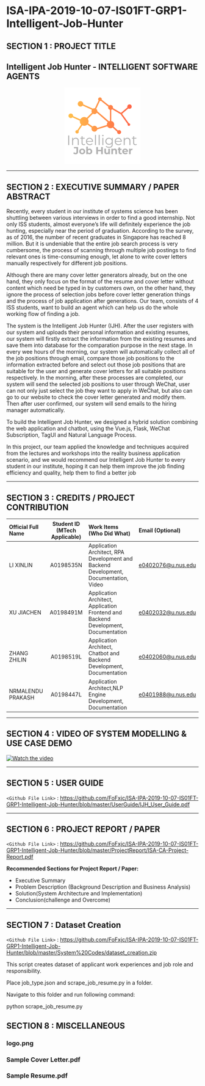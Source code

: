 # ISA-IPA-2019-10-07-IS01FT-GRP1-Intelligent-Job-Hunter
## SECTION 1 : PROJECT TITLE
## Intelligent Job Hunter - INTELLIGENT SOFTWARE AGENTS 

<div align=center>
<img src="Miscellaneous/logo.png"
     style="" />
</div>


---
## SECTION 2 : EXECUTIVE SUMMARY / PAPER ABSTRACT

Recently, every student in our institute of systems science has been shuttling between various interviews in order to find a good internship. Not only ISS students, almost everyone’s life will definitely experience the job hunting, especially near the period of graduation. According to the survey, as of 2016, the number of recent graduates in Singapore has reached 8 million. But it is undeniable that the entire job search process is very cumbersome, the process of scanning through multiple job postings to find relevant ones is time-consuming enough, let alone to write cover letters manually respectively for different job positions.

Although there are many cover letter generators already, but on the one hand, they only focus on the format of the resume and cover letter without content which need be typed in by customers own, on the other hand, they ignore the process of selection jobs before cover letter generation things and the process of job application after generations. Our team, consists of 4 ISS students, want to build an agent which can help us do the whole working flow of finding a job.

The system is the Intelligent Job Hunter (IJH). After the user registers with our system and uploads their personal information and existing resumes, our system will firstly extract the information from the existing resumes and save them into database for the comparation purpose in the next stage. In every wee hours of the morning, our system will automatically collect all of the job positions through email, compare those job positions to the information extracted before and select out those job positions that are suitable for the user and generate cover letters for all suitable positions respectively. In the morning, after these processes are completed, our system will send the selected job positions to user through WeChat, user can not only just select the job they want to apply in WeChat, but also can go to our website to check the cover letter generated and modify them. Then after user confirmed, our system will send emails to the hiring manager automatically.

To build the Intelligent Job Hunter, we designed a hybrid solution combining the web application and chatbot, using the Vue.js, Flask, WeChat Subscription, TagUI and Natural Language Process.

In this project, our team applied the knowledge and techniques acquired from the lectures and workshops into the reality business application scenario, and we would recommend our Intelligent Job Hunter to every student in our institute, hoping it can help them improve the job finding efficiency and quality, help them to find a better job



---
## SECTION 3 : CREDITS / PROJECT CONTRIBUTION

| Official Full Name  | Student ID (MTech Applicable)  | Work Items (Who Did What) | Email (Optional) |
| :------------ |:---------------:| :-----| :-----|
| LI XINLIN | A0198535N | Application Architect, RPA Development and Backend Development, Documentation, Video| e0402076@u.nus.edu |
| XU JIACHEN | A0198491M | Application Architect, Application Frontend and Backend Development, Documentation| e0402032@u.nus.edu |
| ZHANG ZHILIN | A0198519L | Application Architect, Chatbot and Backend Development, Documentation| e0402060@u.nus.edu |
| NRMALENDU PRAKASH | A0198447L | Application Architect,NLP Engine Development, Documentation| e0401988@u.nus.edu |

---
## SECTION 4 : VIDEO OF SYSTEM MODELLING & USE CASE DEMO
[![Watch the video](http://img.youtube.com/vi/PAedEATYn1E/0.jpg)](https://youtu.be/PAedEATYn1E)

---
## SECTION 5 : USER GUIDE


`<Github File Link>` : https://github.com/FoFxjc/ISA-IPA-2019-10-07-IS01FT-GRP1-Intelligent-Job-Hunter/blob/master/UserGuide/IJH_User_Guide.pdf

---
## SECTION 6 : PROJECT REPORT / PAPER

`<Github File Link>` : https://github.com/FoFxjc/ISA-IPA-2019-10-07-IS01FT-GRP1-Intelligent-Job-Hunter/blob/master/ProjectReport/ISA-CA-Project-Report.pdf

**Recommended Sections for Project Report / Paper:**
- Executive Summary
- Problem Description (Background Description and Business Analysis)
- Solution(System Architecture and Implementation)
- Conclusion(challenge and Overcome)

---
## SECTION 7 : Dataset Creation

`<Github File Link>` : https://github.com/FoFxjc/ISA-IPA-2019-10-07-IS01FT-GRP1-Intelligent-Job-Hunter/blob/master/System%20Codes/dataset_creation.zip

This script creates dataset of applicant work experiences  and job role and responsibility.

Place job_type.json and scrape_job_resume.py in a folder.

Navigate to this folder and run following command:

python scrape_job_resume.py

## SECTION 8 : MISCELLANEOUS

### logo.png
### Sample Cover Letter.pdf
### Sample Resume.pdf
